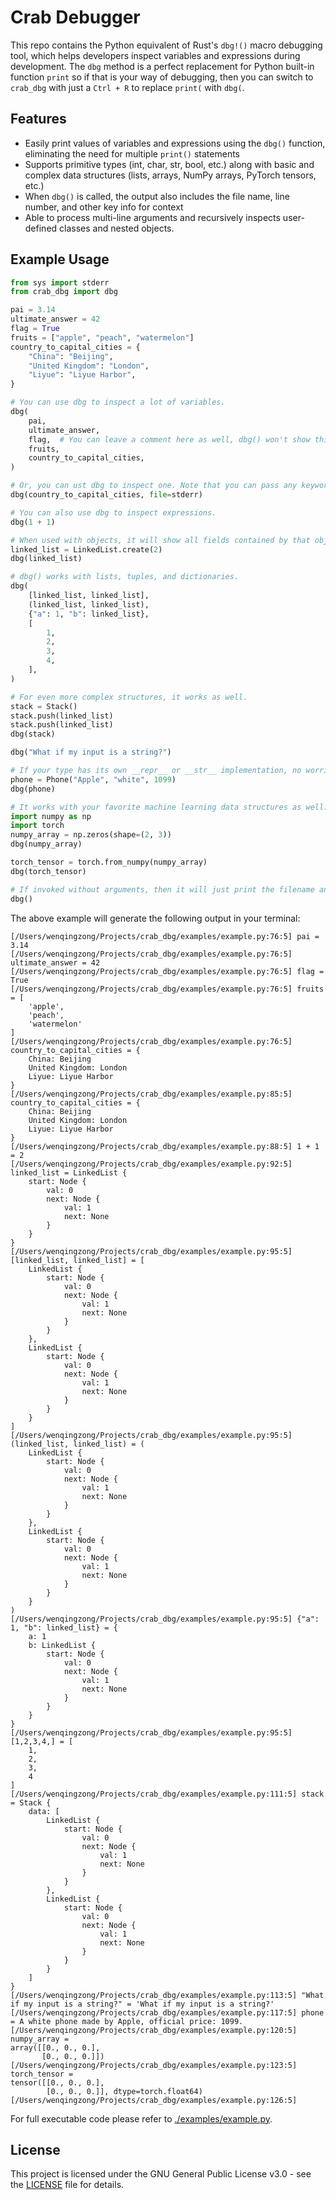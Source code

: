 # Crab Debugger
This repo contains the Python equivalent of Rust's `dbg!()` macro debugging tool, which helps developers inspect variables and expressions during development. The `dbg` method is a perfect replacement for Python built-in function `print` so if that is your way of debugging, then you can switch to `crab_dbg` with just a `Ctrl + R` to replace `print(` with `dbg(`.

## Features
- Easily print values of variables and expressions using the `dbg()` function, eliminating the need for multiple `print()` statements
- Supports primitive types (int, char, str, bool, etc.) along with basic and complex data structures (lists, arrays, NumPy arrays, PyTorch tensors, etc.)
- When `dbg()` is called, the output also includes the file name, line number, and other key info for context
- Able to process multi-line arguments and recursively inspects user-defined classes and nested objects. 

## Example Usage
```python
from sys import stderr
from crab_dbg import dbg

pai = 3.14
ultimate_answer = 42
flag = True
fruits = ["apple", "peach", "watermelon"]
country_to_capital_cities = {
    "China": "Beijing",
    "United Kingdom": "London",
    "Liyue": "Liyue Harbor",
}

# You can use dbg to inspect a lot of variables.
dbg(
    pai,
    ultimate_answer,
    flag,  # You can leave a comment here as well, dbg() won't show this comment.
    fruits,
    country_to_capital_cities,
)

# Or, you can ust dbg to inspect one. Note that you can pass any keyword arguments originally supported by print()
dbg(country_to_capital_cities, file=stderr)

# You can also use dbg to inspect expressions.
dbg(1 + 1)

# When used with objects, it will show all fields contained by that object.
linked_list = LinkedList.create(2)
dbg(linked_list)

# dbg() works with lists, tuples, and dictionaries.
dbg(
    [linked_list, linked_list],
    (linked_list, linked_list),
    {"a": 1, "b": linked_list},
    [
        1,
        2,
        3,
        4,
    ],
)

# For even more complex structures, it works as well.
stack = Stack()
stack.push(linked_list)
stack.push(linked_list)
dbg(stack)

dbg("What if my input is a string?")

# If your type has its own __repr__ or __str__ implementation, no worries, crab_dbg will jut use it.
phone = Phone("Apple", "white", 1099)
dbg(phone)

# It works with your favorite machine learning data structures as well.
import numpy as np
import torch
numpy_array = np.zeros(shape=(2, 3))
dbg(numpy_array)

torch_tensor = torch.from_numpy(numpy_array)
dbg(torch_tensor)

# If invoked without arguments, then it will just print the filename and line number.
dbg()
```

The above example will generate the following output in your terminal:
```text
[/Users/wenqingzong/Projects/crab_dbg/examples/example.py:76:5] pai = 3.14
[/Users/wenqingzong/Projects/crab_dbg/examples/example.py:76:5] ultimate_answer = 42
[/Users/wenqingzong/Projects/crab_dbg/examples/example.py:76:5] flag = True
[/Users/wenqingzong/Projects/crab_dbg/examples/example.py:76:5] fruits = [
    'apple',
    'peach',
    'watermelon'
]
[/Users/wenqingzong/Projects/crab_dbg/examples/example.py:76:5] country_to_capital_cities = {
    China: Beijing
    United Kingdom: London
    Liyue: Liyue Harbor
}
[/Users/wenqingzong/Projects/crab_dbg/examples/example.py:85:5] country_to_capital_cities = {
    China: Beijing
    United Kingdom: London
    Liyue: Liyue Harbor
}
[/Users/wenqingzong/Projects/crab_dbg/examples/example.py:88:5] 1 + 1 = 2
[/Users/wenqingzong/Projects/crab_dbg/examples/example.py:92:5] linked_list = LinkedList {
    start: Node {
        val: 0
        next: Node {
            val: 1
            next: None
        }
    }
}
[/Users/wenqingzong/Projects/crab_dbg/examples/example.py:95:5] [linked_list, linked_list] = [
    LinkedList {
        start: Node {
            val: 0
            next: Node {
                val: 1
                next: None
            }
        }
    },
    LinkedList {
        start: Node {
            val: 0
            next: Node {
                val: 1
                next: None
            }
        }
    }
]
[/Users/wenqingzong/Projects/crab_dbg/examples/example.py:95:5] (linked_list, linked_list) = (
    LinkedList {
        start: Node {
            val: 0
            next: Node {
                val: 1
                next: None
            }
        }
    },
    LinkedList {
        start: Node {
            val: 0
            next: Node {
                val: 1
                next: None
            }
        }
    }
)
[/Users/wenqingzong/Projects/crab_dbg/examples/example.py:95:5] {"a": 1, "b": linked_list} = {
    a: 1
    b: LinkedList {
        start: Node {
            val: 0
            next: Node {
                val: 1
                next: None
            }
        }
    }
}
[/Users/wenqingzong/Projects/crab_dbg/examples/example.py:95:5] [1,2,3,4,] = [
    1,
    2,
    3,
    4
]
[/Users/wenqingzong/Projects/crab_dbg/examples/example.py:111:5] stack = Stack {
    data: [
        LinkedList {
            start: Node {
                val: 0
                next: Node {
                    val: 1
                    next: None
                }
            }
        },
        LinkedList {
            start: Node {
                val: 0
                next: Node {
                    val: 1
                    next: None
                }
            }
        }
    ]
}
[/Users/wenqingzong/Projects/crab_dbg/examples/example.py:113:5] "What if my input is a string?" = 'What if my input is a string?'
[/Users/wenqingzong/Projects/crab_dbg/examples/example.py:117:5] phone = A white phone made by Apple, official price: 1099.
[/Users/wenqingzong/Projects/crab_dbg/examples/example.py:120:5] numpy_array = 
array([[0., 0., 0.],
       [0., 0., 0.]])
[/Users/wenqingzong/Projects/crab_dbg/examples/example.py:123:5] torch_tensor = 
tensor([[0., 0., 0.],
        [0., 0., 0.]], dtype=torch.float64)
[/Users/wenqingzong/Projects/crab_dbg/examples/example.py:126:5]

```

For full executable code please refer to [./examples/example.py](./examples/example.py).

## License
This project is licensed under the GNU General Public License v3.0 - see the [LICENSE](./LICENSE) file for details.
